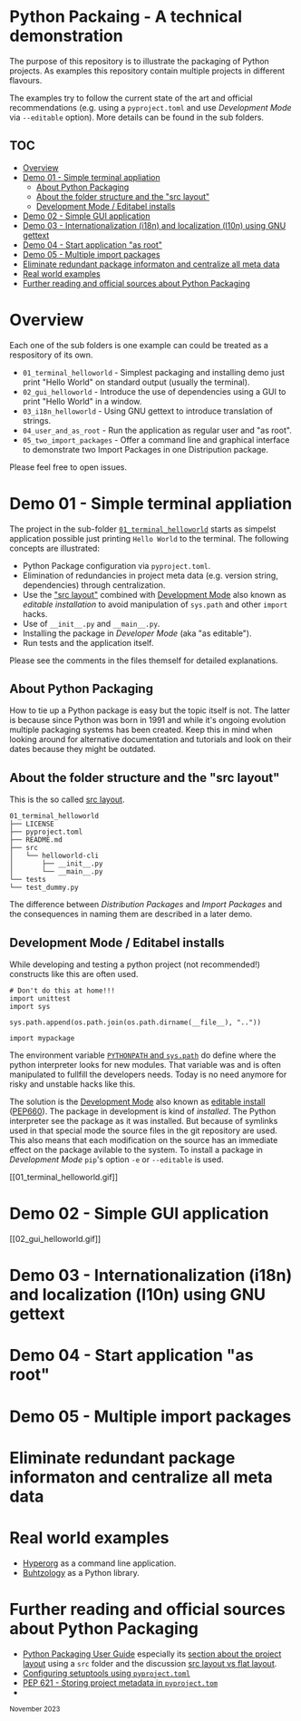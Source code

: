 # Python Packaing - A technical demonstration

The purpose of this repository is to illustrate the packaging of Python
projects. As examples this repository contain multiple projects in different
flavours.

The examples try to follow the current state of the art and official
recommendations (e.g. using a `pyproject.toml` and use _Development Mode_ via
`--editable` option). More details can be found in the sub folders.

## TOC

- [Overview](#overview)
- [Demo 01 - Simple terminal appliation](#demo-01-simple-terminal-appliation)
  - [About Python Packaging](#about-python-packaging)
  - [About the folder structure and the "src layout"](#about-the-folder-structure-and-the-src-layout)
  - [Development Mode / Editabel installs](#development-mode--editabel-installs)
- [Demo 02 - Simple GUI application](#demo-02-simple-gui-application)
- [Demo 03 - Internationalization (i18n) and localization (l10n) using GNU gettext](#demo-03-internationalization-i18n-and-localization-l10n-using-gnu-gettext)
- [Demo 04 - Start application "as root"](#demo-04-start-application-as-root)
- [Demo 05 - Multiple import packages](#demo-05-multiple-import-packages)
- [Eliminate redundant package informaton and centralize all meta data](#eliminate-redundant-package-informaton-and-centralize-all-meta-data)
- [Real world examples](#real-world-examples)
- [Further reading and official sources about Python Packaging](#further-reading-and-official-sources-about-python-packaging)

# Overview
Each one of the sub folders is one example can could be treated as a
respository of its own.

 - `01_terminal_helloworld` - Simplest packaging and installing demo just print "Hello World" on standard output (usually the terminal).
 - `02_gui_helloworld` - Introduce the use of dependencies using a GUI to print "Hello World" in a window.
 - `03_i18n_helloworld` - Using GNU gettext to introduce translation of strings.
 - `04_user_and_as_root` - Run the application as regular user and "as root".
 - `05_two_import_packages` - Offer a command line and graphical interface to demonstrate two Import Packages in one Distripution package.

Please feel free to open issues.

# Demo 01 - Simple terminal appliation

The project in the sub-folder [`01_terminal_helloworld`](01_terminal_helloworld) starts as simpelst application possible just printing `Hello World` to the terminal.
The following concepts are illustrated:

 - Python Package configuration via `pyproject.toml`.
 - Elimination of redundancies in project meta data (e.g. version string, dependencies) through centralization.
 - Use the ["src layout"](https://packaging.python.org/en/latest/discussions/src-layout-vs-flat-layout/) combined with [Development Mode](https://setuptools.pypa.io/en/latest/userguide/development_mode.html) also known as _editable installation_ to avoid manipulation of `sys.path` and other `import` hacks.
 - Use of `__init__.py` and `__main__.py`.
 - Installing the package in _Developer Mode_ (aka "as editable").
 - Run tests and the application itself.

Please see the comments in the files themself for detailed explanations.

## About Python Packaging

How to tie up a Python package is easy but the topic itself is not. The latter is because since Python was born in 1991 and while it's ongoing evolution multiple packaging systems has been created. Keep this in mind when looking around for alternative documentation and tutorials and look on their dates because they might be outdated.

## About the folder structure and the "src layout"

This is the so called [src layout](https://packaging.python.org/en/latest/discussions/src-layout-vs-flat-layout/).

    01_terminal_helloworld
    ├── LICENSE
    ├── pyproject.toml
    ├── README.md
    ├── src
    │   └── helloworld-cli
    │       ├── __init__.py
    │       └── __main__.py
    └── tests
	└── test_dummy.py

The difference between _Distribution Packages_ and _Import Packages_ and the consequences in naming them are described in a later demo.

## Development Mode / Editabel installs

While developing and testing a python project (not recommended!) constructs like this are often used.

    # Don't do this at home!!!
    import unittest
    import sys

    sys.path.append(os.path.join(os.path.dirname(__file__), ".."))

    import mypackage
	
The environment variable [`PYTHONPATH` and
`sys.path`](https://docs.python.org/3/library/sys.html#sys.path) do define
where the python interpreter looks for new modules. That variable was and is
often manipulated to fullfill the developers needs. Today is no need anymore
for risky and unstable hacks like this.

The solution is the [Development Mode](https://packaging.python.org/en/latest/guides/distributing-packages-using-setuptools/#working-in-development-mode)
also known as [editable install](https://pip-python3.readthedocs.io/en/latest/reference/pip_install.html#editable-installs)
([PEP660](https://peps.python.org/pep-0660/)).
The package in development is kind of *installed*. The Python interpreter see
the package as it was installed. But because of symlinks used in that special
mode the source files in the git repository are used. This also means that each
modification on the source has an immediate effect on the package avilable to
the system. To install a package in _Development Mode_ `pip`'s option `-e` or `--editable` is used.

[[01_terminal_helloworld.gif]]

# Demo 02 - Simple GUI application

[[02_gui_helloworld.gif]]

# Demo 03 - Internationalization (i18n) and localization (l10n) using GNU gettext

# Demo 04 - Start application "as root"

# Demo 05 - Multiple import packages

# Eliminate redundant package informaton and centralize all meta data

# Real world examples
 - [Hyperorg](https://codeberg.org/buhtz/hyperorg) as a command line application.
 - [Buhtzology](https://codeberg.org/buhtz/buhtzology) as a Python library.

# Further reading and official sources about Python Packaging
 - [Python Packaging User Guide](https://packaging.python.org) especially its [section about the project layout](https://packaging.python.org/en/latest/tutorials/packaging-projects/) using a `src` folder and the discussion [src layout vs flat layout](https://packaging.python.org/en/latest/discussions/src-layout-vs-flat-layout).
 - [Configuring setuptools using `pyproject.toml`](https://setuptools.pypa.io/en/latest/userguide/pyproject_config.html)
 - [PEP 621 - Storing project metadata in `pyproject.tom`](https://peps.python.org/pep-0621)
 - 
 
<sub>November 2023</sub>

